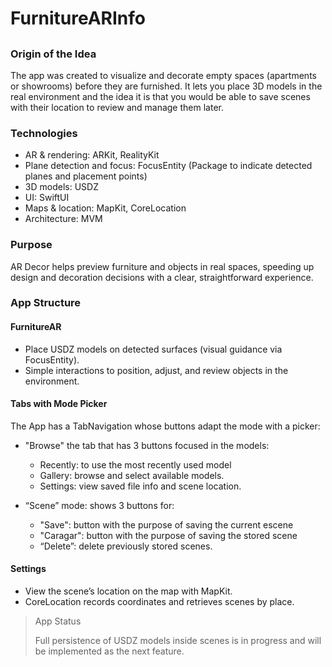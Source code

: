 # FurnitureARInfo

##


### Origin of the Idea
The app was created to visualize and decorate empty spaces (apartments or showrooms) before they are furnished. It lets you place 3D models in the real environment and the idea it is that you would be able to save scenes with their location to review and manage them later.

### Technologies
- AR & rendering: ARKit, RealityKit
- Plane detection and focus: FocusEntity (Package to indicate detected planes and placement points)
- 3D models: USDZ
- UI: SwiftUI
- Maps & location: MapKit, CoreLocation
- Architecture: MVM 

### Purpose
AR Decor helps preview furniture and objects in real spaces, speeding up design and decoration decisions with a clear, straightforward experience.

### App Structure

#### FurnitureAR
- Place USDZ models on detected surfaces (visual guidance via FocusEntity).
- Simple interactions to position, adjust, and review objects in the environment.

#### Tabs with Mode Picker
The App has a TabNavigation whose buttons adapt the mode with a picker:

- "Browse" the tab that has 3 buttons focused in the models:
    - Recently: to use the most recently used model
    - Gallery: browse and select available models.
    - Settings: view saved file info and scene location.

- “Scene” mode: shows 3 buttons for:
    - "Save": button with the purpose of saving the current escene
    - "Caragar": button with the purpose of saving the stored scene 
    - “Delete”:  delete previously stored scenes.

#### Settings
- View the scene’s location on the map with MapKit.
- CoreLocation records coordinates and retrieves scenes by place.



> App Status
>
> Full persistence of USDZ models inside scenes is in progress and will be implemented as the next feature.
